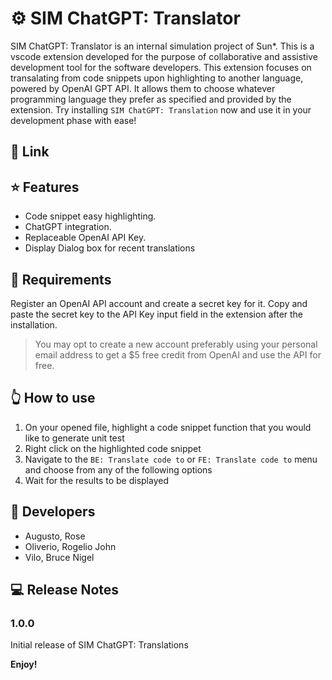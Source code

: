 # ⚙️ SIM ChatGPT: Translator

SIM ChatGPT: Translator is an internal simulation project of Sun\*. This is a vscode extension developed for the purpose of collaborative and assistive development tool for the software developers. This extension focuses on transalating from code snippets upon highlighting to another language, powered by OpenAI GPT API. It allows them to choose whatever programming language they prefer as specified and provided by the extension. Try installing `SIM ChatGPT: Translation` now and use it in your development phase with ease!

## 🔗 Link


## ⭐ Features

- Code snippet easy highlighting.
- ChatGPT integration.
- Replaceable OpenAI API Key.
- Display Dialog box for recent translations

## 🔑 Requirements

Register an OpenAI API account and create a secret key for it. Copy and paste the secret key to the API Key input field in the extension after the installation.

> You may opt to create a new account preferably using your personal email address to get a $5 free credit from OpenAI and use the API for free.

## 👆 How to use

1. On your opened file, highlight a code snippet function that you would like to generate unit test
2. Right click on the highlighted code snippet
3. Navigate to the `BE: Translate code to` or `FE: Translate code to` menu and choose from any of the following options
4. Wait for the results to be displayed

## 👤 Developers

- Augusto, Rose
- Oliverio, Rogelio John
- Vilo, Bruce Nigel

## 💻 Release Notes

### 1.0.0

Initial release of SIM ChatGPT: Translations

**Enjoy!**
